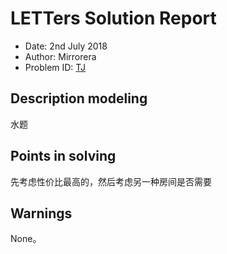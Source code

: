 
# LETTers Solution Report

- Date: 2nd July 2018
- Author: Mirrorera
- Problem ID: [TJ](https://www.nowcoder.com/acm/contest/143/J)

## Description modeling
水题

## Points in solving
先考虑性价比最高的，然后考虑另一种房间是否需要

## Warnings
None。
